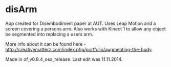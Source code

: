 # disArm
App created for Disembodiment paper at AUT. Uses Leap Motion and a screen covering a persons arm. Also works with Kinect 1 to allow any object be segmented into replacing a users arm. 

More info about it can be found here - http://creativematterz.com/index.php/portfolio/augmenting-the-body.

Made in of_v0.8.4_osx_release. Last edit was 11.11.2014.
